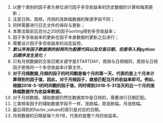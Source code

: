 1. 以整个类别的因子表为单位进行因子多空收益率的历史数据的计算和每周更新；
2. 注意日频，周频，月频的涨跌幅数据的聚源字段不同；
3. 同样需要进行日志文件的保存与更新；
4. 本算法取前后百分之20的因子sorting得到多空收益率；
5. 因子多空收益率的更新在因子本身数据的更新之后进行；
6. 需要设计因子多空收益率的动态监控。
7. ***默认所有因子数据表的前两列为股票代码以及交易日期，但是导入到python后顺序发生变化！***
8. 只有月频数据的交易日期关键字是*STARTDAY*，周频与日频相同，周频与日频因子使用同一个多空收益率计算文件。
9. **对于月频数据,月频的因子的时间戳是每个月的第一天，代表的是上个月末计算得到的因子值，因此，对于月频因子，直接匹配当月的收益率即可。例如，根据2018-5-1的时间戳的因子值，同时得到2018-5-31当天的近一个月的涨跌幅数据作为收益率数据。**
10. 对于月频数据，辅助数据仍然在数据库中是日频的，需要进行日期匹配。
11. 三类频率因子的辅助数据字段不一样，涨跌幅，周涨跌幅，月涨跌幅。
12. 最后得到的factor_values的索引是对应的日期。
13. 月频数据的日期是每个月1号，代表的是整个月的收益率。

